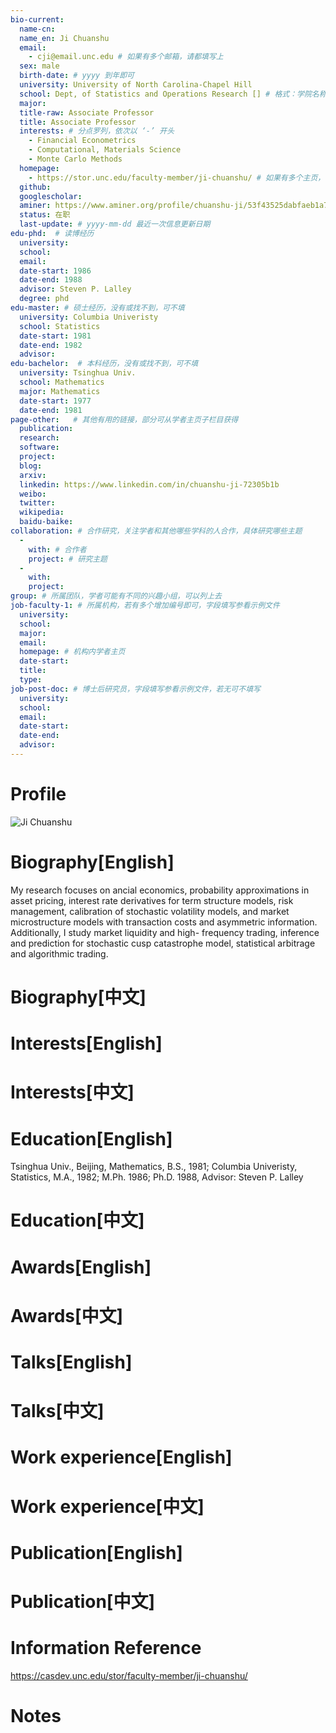 ```yaml
---
bio-current:
  name-cn: 
  name_en: Ji Chuanshu
  email: 
    - cji@email.unc.edu # 如果有多个邮箱，请都填写上
  sex: male
  birth-date: # yyyy 到年即可
  university: University of North Carolina-Chapel Hill 
  school: Dept, of Statistics and Operations Research [] # 格式：学院名称[学院官网链接]
  major: 
  title-raw: Associate Professor
  title: Associate Professor
  interests: # 分点罗列，依次以 ‘-’ 开头
    - Financial Econometrics
    - Computational, Materials Science
    - Monte Carlo Methods
  homepage: 
    - https://stor.unc.edu/faculty-member/ji-chuanshu/ # 如果有多个主页，请都填写上
  github: 
  googlescholar:  
  aminer: https://www.aminer.org/profile/chuanshu-ji/53f43525dabfaeb1a7be924e
  status: 在职
  last-update: # yyyy-mm-dd 最近一次信息更新日期
edu-phd:  # 读博经历
  university: 
  school: 
  email: 
  date-start: 1986
  date-end: 1988
  advisor: Steven P. Lalley
  degree: phd
edu-master: # 硕士经历，没有或找不到，可不填
  university: Columbia Univeristy
  school: Statistics
  date-start: 1981
  date-end: 1982
  advisor:
edu-bachelor:  # 本科经历，没有或找不到，可不填
  university: Tsinghua Univ.
  school: Mathematics
  major: Mathematics
  date-start: 1977
  date-end: 1981
page-other:   # 其他有用的链接，部分可从学者主页子栏目获得
  publication: 
  research: 
  software: 
  project: 
  blog: 
  arxiv: 
  linkedin: https://www.linkedin.com/in/chuanshu-ji-72305b1b
  weibo:
  twitter:
  wikipedia:
  baidu-baike:
collaboration: # 合作研究，关注学者和其他哪些学科的人合作，具体研究哪些主题
  - 
    with: # 合作者
    project: # 研究主题
  - 
    with: 
    project: 
group: # 所属团队，学者可能有不同的兴趣小组，可以列上去
job-faculty-1: # 所属机构，若有多个增加编号即可，字段填写参看示例文件
  university: 
  school: 
  major: 
  email: 
  homepage: # 机构内学者主页
  date-start: 
  title: 
  type: 
job-post-doc: # 博士后研究员，字段填写参看示例文件，若无可不填写
  university: 
  school: 
  email: 
  date-start: 
  date-end: 
  advisor: 
---
```


# Profile

![Ji Chuanshu](https://casdev4.oasis.unc.edu/statistics/wp-content/uploads/sites/3/2021/05/ji_chuanshu.jpg)

# Biography[English]
My research focuses on ancial economics, probability approximations in asset pricing, interest rate derivatives for term structure models, risk management, calibration of stochastic volatility models, and market microstructure models with transaction costs and asymmetric information. Additionally, I study market liquidity and high- frequency trading, inference and prediction for stochastic cusp catastrophe model, statistical arbitrage and algorithmic trading.
# Biography[中文]

# Interests[English]

# Interests[中文]

# Education[English]
Tsinghua Univ., Beijing, Mathematics, B.S., 1981; Columbia Univeristy, Statistics, M.A., 1982; M.Ph. 1986; Ph.D. 1988, Advisor: Steven P. Lalley
# Education[中文]

# Awards[English]

# Awards[中文]

# Talks[English]

# Talks[中文]

# Work experience[English]

# Work experience[中文]

# Publication[English]

# Publication[中文]

# Information Reference
https://casdev.unc.edu/stor/faculty-member/ji-chuanshu/
# Notes